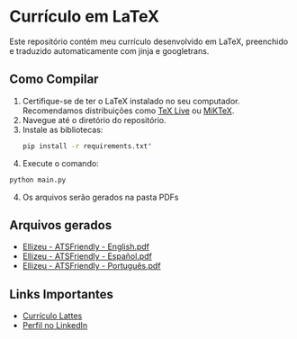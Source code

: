 # Currículo em LaTeX

Este repositório contém meu currículo desenvolvido em LaTeX, preenchido e traduzido automaticamente com jinja e googletrans.

## Como Compilar

1. Certifique-se de ter o LaTeX instalado no seu computador. Recomendamos distribuições como [TeX Live](https://www.tug.org/texlive/) ou [MiKTeX](https://miktex.org/).
2. Navegue até o diretório do repositório.
3. Instale as bibliotecas:
   ```bash
   pip install -r requirements.txt"
   ```
3. Execute o comando:
```bash
python main.py
```
4. Os arquivos serão gerados na pasta PDFs

## Arquivos gerados
- [Ellizeu - ATSFriendly - English.pdf](https://github.com/ellizeurs/Curriculo/blob/main/PDFs/Ellizeu%20-%20ATSFriendly%20-%20English.pdf)
- [Ellizeu - ATSFriendly - Español.pdf](https://github.com/ellizeurs/Curriculo/blob/main/PDFs/Ellizeu%20-%20ATSFriendly%20-%20Espa%C3%B1ol.pdf)
- [Ellizeu - ATSFriendly - Português.pdf](https://github.com/ellizeurs/Curriculo/blob/main/PDFs/Ellizeu%20-%20ATSFriendly%20-%20Portugu%C3%AAs.pdf)

## Links Importantes

- [Currículo Lattes](http://lattes.cnpq.br/1344771646421983)
- [Perfil no LinkedIn](https://www.linkedin.com/in/ellizeurs/)